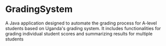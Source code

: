 # GradingSystem
A Java application designed to automate the grading process for A-level students based on Uganda's grading system. It includes functionalities for grading individual student scores and summarizing results for multiple students 

